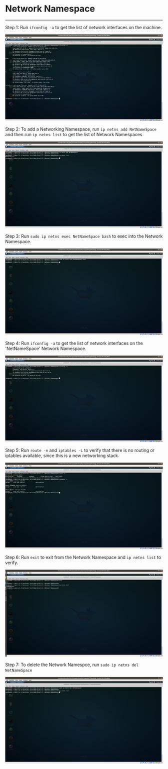 # Network Namespace

---

Step 1: Run `ifconfig -a` to get the list of network interfaces on the machine.

![](img/netns-1.png)


Step 2: To add a Networking Namespace, run `ip netns add NetNameSpace` and then run `ip netns list` to get the list of Network Namespaces

![](img/netns-2.png)
        
        
Step 3: Run `sudo ip netns exec NetNameSpace bash` to exec into the Network Namespace.

![](img/netns-3.png)
        
        
Step 4: Run `ifconfig -a` to get the list of network interfaces on the 'NetNameSpace' Network Namespace.
        
![](img/netns-4.png)

                
Step 5: Run `route -n` and `iptables -L` to verify that there is no routing or iptables available, since this is a new networking stack.

![](img/netns-5.png)

        
Step 6: Run `exit` to exit from the Network Namespace and `ip netns list` to verify.

![](img/netns-6.png)

        
Step 7: To delete the Network Namespce, run `sudo ip netns del NetNameSpace`

![](img/netns-7.png)
